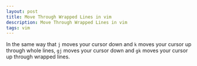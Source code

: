 ```yaml
---
layout: post
title: Move Through Wrapped Lines in vim
description: Move Through Wrapped Lines in vim
tags: vim
---
```


In the same way that `j` moves your cursor down and `k` moves your cursor up through whole lines, `gj` moves your cursor down and `gk` moves your cursor up through wrapped lines.
